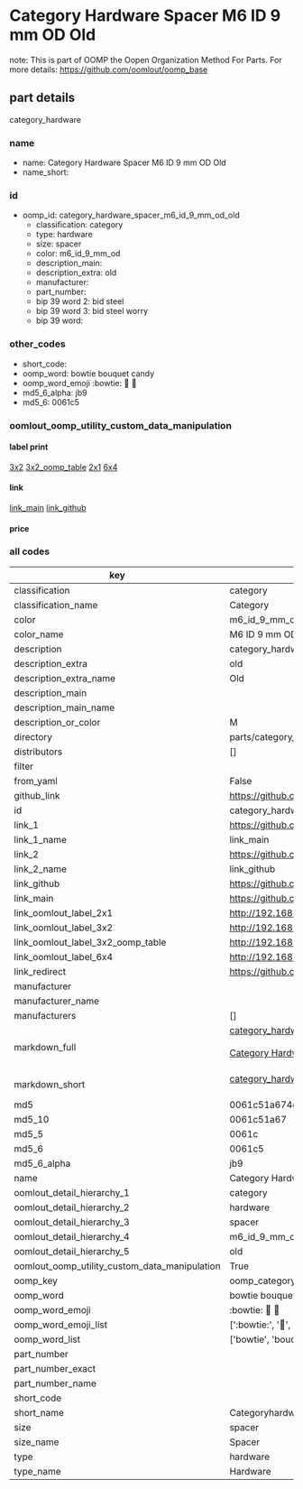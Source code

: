 # Category Hardware Spacer M6 ID 9 mm OD Old  

note: This is part of OOMP the Oopen Organization Method For Parts. For more details: https://github.com/oomlout/oomp_base

##  part details
  



category_hardware



### name
* name: Category Hardware Spacer M6 ID 9 mm OD Old
* name_short: 
### id
* oomp_id: category_hardware_spacer_m6_id_9_mm_od_old
  * classification: category
  * type: hardware
  * size: spacer
  * color: m6_id_9_mm_od
  * description_main: 
  * description_extra: old
  * manufacturer: 
  * part_number: 
  * bip 39 word 2: bid steel
  * bip 39 word 3: bid steel worry
  * bip 39 word: 

### other_codes
* short_code: 
* oomp_word: bowtie bouquet candy
* oomp_word_emoji :bowtie: :bouquet: :candy:
* md5_6_alpha: jb9
* md5_6: 0061c5






### oomlout_oomp_utility_custom_data_manipulation
#### label print
[3x2](http://192.168.1.245:1112/?label=oomp%20jb9)
[3x2_oomp_table](http://192.168.1.108:1112/?label=oomp%20jb9)
[2x1](http://192.168.1.242:1112/?label=oomp%20jb9)
[6x4](http://192.168.1.55:1112/?label=oomp%20jb9)    

#### link

[link_main](https://github.com/oomlout/oomlout_oomp_version_1_messy/tree/main/parts/category_hardware_spacer_m6_id_9_mm_od_old) [link_github](https://github.com/oomlout/oomlout_oomp_version_1_messy/tree/main/parts/category_hardware_spacer_m6_id_9_mm_od_old)                             

#### price







### all codes 
| key | value |  
| --- | --- |  
| classification | category |  
| classification_name | Category |  
| color | m6_id_9_mm_od |  
| color_name | M6 ID 9 mm OD |  
| description | category_hardware |  
| description_extra | old |  
| description_extra_name | Old |  
| description_main |  |  
| description_main_name |  |  
| description_or_color | M  |  
| directory | parts/category_hardware_spacer_m6_id_9_mm_od_old |  
| distributors | [] |  
| filter |  |  
| from_yaml | False |  
| github_link | https://github.com/oomlout/oomlout_oomp_part_src/tree/main/parts/category_hardware_spacer_m6_id_9_mm_od_old |  
| id | category_hardware_spacer_m6_id_9_mm_od_old |  
| link_1 | https://github.com/oomlout/oomlout_oomp_version_1_messy/tree/main/parts/category_hardware_spacer_m6_id_9_mm_od_old |  
| link_1_name | link_main |  
| link_2 | https://github.com/oomlout/oomlout_oomp_version_1_messy/tree/main/parts/category_hardware_spacer_m6_id_9_mm_od_old |  
| link_2_name | link_github |  
| link_github | https://github.com/oomlout/oomlout_oomp_version_1_messy/tree/main/parts/category_hardware_spacer_m6_id_9_mm_od_old |  
| link_main | https://github.com/oomlout/oomlout_oomp_version_1_messy/tree/main/parts/category_hardware_spacer_m6_id_9_mm_od_old |  
| link_oomlout_label_2x1 | http://192.168.1.242:1112/?label=oomp%20jb9 |  
| link_oomlout_label_3x2 | http://192.168.1.245:1112/?label=oomp%20jb9 |  
| link_oomlout_label_3x2_oomp_table | http://192.168.1.108:1112/?label=oomp%20jb9 |  
| link_oomlout_label_6x4 | http://192.168.1.55:1112/?label=oomp%20jb9 |  
| link_redirect | https://github.com/oomlout/oomlout_oomp_version_1_messy/tree/main/parts/category_hardware_spacer_m6_id_9_mm_od_old |  
| manufacturer |  |  
| manufacturer_name |  |  
| manufacturers | [] |  
| markdown_full | [category_hardware_spacer_m6_id_9_mm_od_old](none)<br>[](none)<br>[Category Hardware Spacer M6 Id 9 Mm Od Old](none)<br><br> |  
| markdown_short | [category_hardware_spacer_m6_id_9_mm_od_old](none)<br><br> |  
| md5 | 0061c51a674dcc76d2906235fbb548b0 |  
| md5_10 | 0061c51a67 |  
| md5_5 | 0061c |  
| md5_6 | 0061c5 |  
| md5_6_alpha | jb9 |  
| name | Category Hardware Spacer M6 ID 9 mm OD Old |  
| oomlout_detail_hierarchy_1 | category |  
| oomlout_detail_hierarchy_2 | hardware |  
| oomlout_detail_hierarchy_3 | spacer |  
| oomlout_detail_hierarchy_4 | m6_id_9_mm_od |  
| oomlout_detail_hierarchy_5 | old |  
| oomlout_oomp_utility_custom_data_manipulation | True |  
| oomp_key | oomp_category_hardware_spacer_m6_id_9_mm_od_old |  
| oomp_word | bowtie bouquet candy |  
| oomp_word_emoji | :bowtie: :bouquet: :candy: |  
| oomp_word_emoji_list | [':bowtie:', ':bouquet:', ':candy:'] |  
| oomp_word_list | ['bowtie', 'bouquet', 'candy'] |  
| part_number |  |  
| part_number_exact |  |  
| part_number_name |  |  
| short_code |  |  
| short_name | Categoryhardware |  
| size | spacer |  
| size_name | Spacer |  
| type | hardware |  
| type_name | Hardware |  
